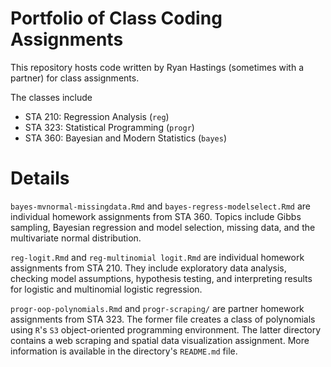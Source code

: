 # Portfolio of Class Coding Assignments

This repository hosts code written by Ryan Hastings (sometimes with a partner) 
for class assignments.

The classes include
* STA 210: Regression Analysis (`reg`)
* STA 323: Statistical Programming (`progr`)
* STA 360: Bayesian and Modern Statistics (`bayes`)

# Details

`bayes-mvnormal-missingdata.Rmd` and `bayes-regress-modelselect.Rmd` are individual homework assignments from STA 360. Topics include Gibbs sampling, Bayesian regression and model selection, missing data, and the multivariate normal distribution.

`reg-logit.Rmd` and `reg-multinomial logit.Rmd` are individual homework assignments from STA 210. They include exploratory data analysis, checking model assumptions, hypothesis testing, and interpreting results for logistic and multinomial logistic regression.

`progr-oop-polynomials.Rmd` and `progr-scraping/` are partner homework assignments from STA 323. The former file creates a class of polynomials using `R`'s `S3` object-oriented programming environment. The latter directory contains a web scraping and spatial data visualization assignment. More information is available in the directory's `README.md` file.